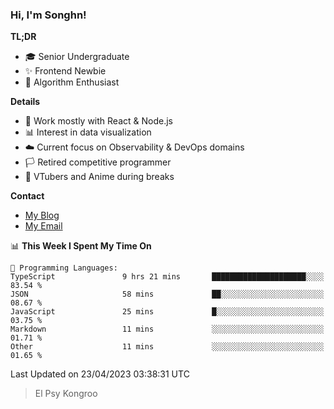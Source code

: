 ### Hi, I'm Songhn!

**TL;DR**

- 🎓 Senior Undergraduate
- ✨ Frontend Newbie
- 🎈 Algorithm Enthusiast

**Details**

- 🎯 Work mostly with React & Node.js
- 📊 Interest in data visualization
- ☁️ Current focus on Observability & DevOps domains
- 🏳️ Retired competitive programmer
- 🍵 VTubers and Anime during breaks

**Contact**
- [My Blog](https://blog.songhn.com)
- [My Email](mailto:nana7mi@duck.com)

<!--START_SECTION:waka-->
📊 **This Week I Spent My Time On** 

```text
💬 Programming Languages: 
TypeScript               9 hrs 21 mins       █████████████████████░░░░   83.54 % 
JSON                     58 mins             ██░░░░░░░░░░░░░░░░░░░░░░░   08.67 % 
JavaScript               25 mins             █░░░░░░░░░░░░░░░░░░░░░░░░   03.75 % 
Markdown                 11 mins             ░░░░░░░░░░░░░░░░░░░░░░░░░   01.71 % 
Other                    11 mins             ░░░░░░░░░░░░░░░░░░░░░░░░░   01.65 % 
```


 Last Updated on 23/04/2023 03:38:31 UTC
<!--END_SECTION:waka-->

> El Psy Kongroo
